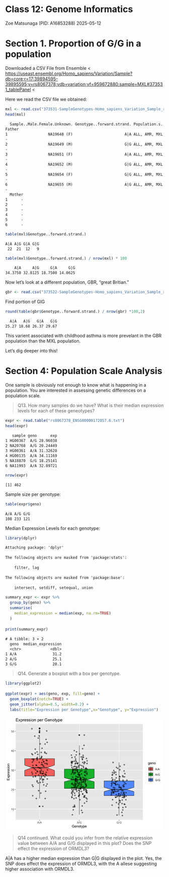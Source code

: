 # Class 12: Genome Informatics
Zoe Matsunaga (PID: A16853288)
2025-05-12

# Section 1. Proportion of G/G in a population

Downloaded a CSV File from Ensemble \<
https://useast.ensembl.org/Homo_sapiens/Variation/Sample?db=core;r=17:39894595-39895595;v=rs8067378;vdb=variation;vf=959672880;sample=MXL#373531_tablePanel
\<

Here we read the CSV file we obtained:

``` r
mxl <- read.csv("373531-SampleGenotypes-Homo_sapiens_Variation_Sample_rs8067378.csv")
head(mxl)
```

      Sample..Male.Female.Unknown. Genotype..forward.strand. Population.s. Father
    1                  NA19648 (F)                       A|A ALL, AMR, MXL      -
    2                  NA19649 (M)                       G|G ALL, AMR, MXL      -
    3                  NA19651 (F)                       A|A ALL, AMR, MXL      -
    4                  NA19652 (M)                       G|G ALL, AMR, MXL      -
    5                  NA19654 (F)                       G|G ALL, AMR, MXL      -
    6                  NA19655 (M)                       A|G ALL, AMR, MXL      -
      Mother
    1      -
    2      -
    3      -
    4      -
    5      -
    6      -

``` r
table(mxl$Genotype..forward.strand.)
```


    A|A A|G G|A G|G 
     22  21  12   9 

``` r
table(mxl$Genotype..forward.strand.) / nrow(mxl) * 100
```


        A|A     A|G     G|A     G|G 
    34.3750 32.8125 18.7500 14.0625 

Now let’s look at a different population, GBR, “great Britian.”

``` r
gbr <- read.csv("373522-SampleGenotypes-Homo_sapiens_Variation_Sample_rs8067378.csv")
```

Find portion of GIG

``` r
round(table(gbr$Genotype..forward.strand.) / nrow(gbr) *100,2)
```


      A|A   A|G   G|A   G|G 
    25.27 18.68 26.37 29.67 

This varient associated with childhood asthma is more prevelant in the
GBR population than the MXL population.

Let’s dig deeper into this!

# Section 4: Population Scale Analysis

One sample is obviously not enough to know what is happening in a
population. You are interested in assessing genetic differences on a
population scale.

> Q13. How many samples do we have? What is their median expression
> levels for each of these geneotypes?

``` r
expr <- read.table("rs8067378_ENSG00000172057.6.txt")
head(expr)
```

       sample geno      exp
    1 HG00367  A/G 28.96038
    2 NA20768  A/G 20.24449
    3 HG00361  A/A 31.32628
    4 HG00135  A/A 34.11169
    5 NA18870  G/G 18.25141
    6 NA11993  A/A 32.89721

``` r
nrow(expr)
```

    [1] 462

Sample size per genotype:

``` r
table(expr$geno)
```


    A/A A/G G/G 
    108 233 121 

Median Expression Levels for each genotype:

``` r
library(dplyr)
```


    Attaching package: 'dplyr'

    The following objects are masked from 'package:stats':

        filter, lag

    The following objects are masked from 'package:base':

        intersect, setdiff, setequal, union

``` r
summary_expr <- expr %>%
  group_by(geno) %>%
  summarise(
    median_expression = median(exp, na.rm=TRUE)
  )

print(summary_expr)
```

    # A tibble: 3 × 2
      geno  median_expression
      <chr>             <dbl>
    1 A/A                31.2
    2 A/G                25.1
    3 G/G                20.1

> Q14. Generate a boxplot with a box per genotype.

``` r
library(ggplot2)

ggplot(expr) + aes(geno, exp, fill=geno) + 
  geom_boxplot(notch=TRUE) +
  geom_jitter(alpha=0.5, width=0.2) + 
  labs(title="Expression per Genotype",x="Genotype", y="Expression")
```

![](BIMM-143-Class-12_files/figure-commonmark/unnamed-chunk-10-1.png)

> Q14 continued. What could you infer from the relative expression value
> between A/A and G/G displayed in this plot? Does the SNP effect the
> expression of ORMDL3?

A\|A has a higher median expression than G\|G displayed in the plot.
Yes, the SNP does effect the expression of ORMDL3, with the A allese
suggesting higher association with ORMDL3.
